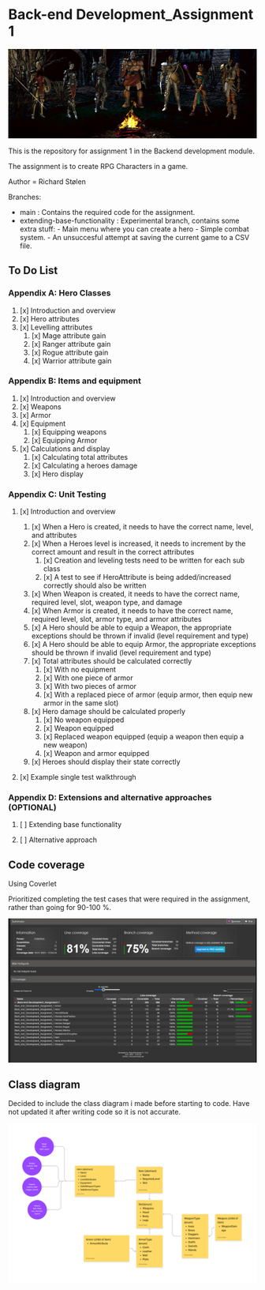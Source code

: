 # Back-end Development_Assignment 1


![alt text](assignment1_character_selection_screen.png "Character selection screen")

This is the repository for assignment 1 in the Backend development module.

The assignment is to create RPG Characters in a game.

Author = Richard Stølen

Branches:
- main : Contains the required code for the assignment. 
- extending-base-functionality : Experimental branch, contains some extra stuff:
                                    - Main menu where you can create a hero
                                    - Simple combat system.
                                    - An unsuccesful attempt at saving the current game to a CSV file.


## To Do List 

### Appendix A: Hero Classes
1. [x] Introduction and overview
2. [x] Hero attributes
3. [x] Levelling attributes
   1. [x] Mage attribute gain
   2. [x] Ranger attribute gain
   3. [x] Rogue attribute gain
   4. [x] Warrior attribute gain

### Appendix B: Items and equipment
1. [x] Introduction and overview
2. [x] Weapons
3. [x] Armor
4. [x] Equipment
   1. [x] Equipping weapons
   2. [x] Equipping Armor
5. [x] Calculations and display
   1. [x] Calculating total attributes
   2. [x] Calculating a heroes damage
   3. [x] Hero display

### Appendix C: Unit Testing

1. [x] Introduction and overview
      1. [x] When a Hero is created, it needs to have the correct name, level, and attributes
      2. [x] When a Heroes level is increased, it needs to increment by the correct amount and result in the correct attributes
         1. [x] Creation and leveling tests need to be written for each sub class
         2. [x] A test to see if HeroAttribute is being added/increased correctly should also be written
      3. [x] When Weapon is created, it needs to have the correct name, required level, slot, weapon type, and damage
      4. [x] When Armor is created, it needs to have the correct name, required level, slot, armor type, and armor attributes
      5. [x] A Hero should be able to equip a Weapon, the appropriate exceptions should be thrown if invalid (level requirement and type)
      6. [x] A Hero should be able to equip Armor, the appropriate exceptions should be thrown if invalid (level requirement and type)
      7. [x] Total attributes should be calculated correctly
         1. [x] With no equipment
         2. [x] With one piece of armor
         3. [x] With two pieces of armor
         4. [x] With a replaced piece of armor (equip armor, then equip new armor in the same slot)
      8. [x] Hero damage should be calculated properly
         1. [x] No weapon equipped
         2. [x] Weapon equipped
         3. [x] Replaced weapon equipped (equip a weapon then equip a new weapon)
         4. [x] Weapon and armor equipped
      9. [x] Heroes should display their state correctly

2. [x] Example single test walkthrough


### Appendix D: Extensions and alternative approaches (OPTIONAL)

1. [ ] Extending base functionality

2. [ ] Alternative approach


## Code coverage

Using Coverlet

Prioritized completing the test cases that were required in the assignment, rather than going for 90-100 %.

![alt text](codecoveragesummary.png "Code coverage")


## Class diagram

Decided to include the class diagram i made before starting to code. Have not updated it after writing code so it is not accurate.

![alt text](figma_initial_class_diagram.png "Class diagram")

